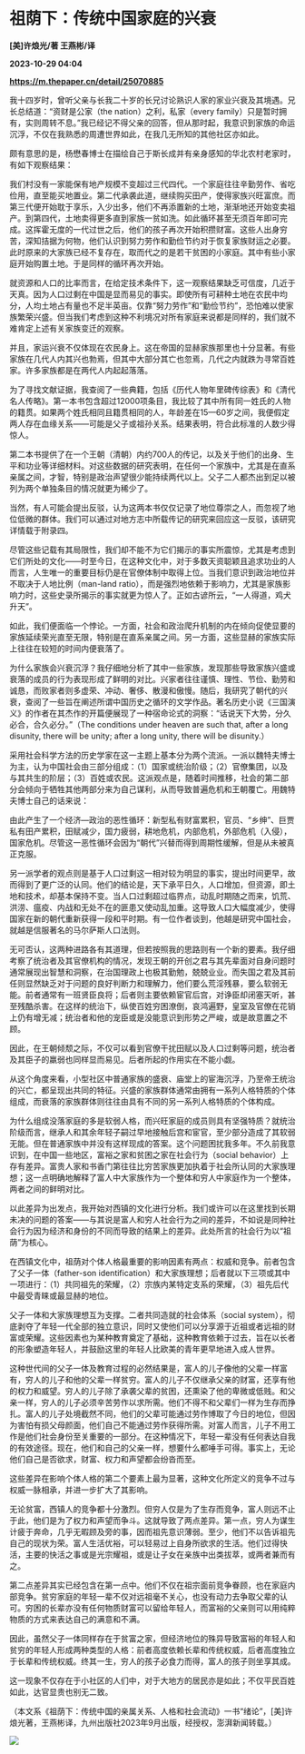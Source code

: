 # 祖荫下：传统中国家庭的兴衰
**[美]许烺光/著 王燕彬/译**

**2023-10-29 04:04**

**https://m.thepaper.cn/detail/25070885**

我十四岁时，曾听父亲与长我二十岁的长兄讨论熟识人家的家业兴衰及其境遇。兄长总结道：“资财是公家（the nation）之利，私家（every family）只是暂时拥有，实则周转不息。”我已经记不得父亲的回答，但从那时起，我意识到家族的命运沉浮，不仅在我熟悉的周遭世界如此，在我几无所知的其他社区亦如此。

颇有意思的是，杨懋春博士在描绘自己于斯长成并有亲身感知的华北农村老家时，有如下观察结果：

我们村没有一家能保有地产规模不变超过三代四代。一个家庭往往辛勤劳作、省吃俭用，直至能买地置业。第二代承袭此道，继续购买田产，使得家族兴旺富庶。而第三代便开始耽于享乐，入少出多，他们不再添置新的土地，渐渐地还开始变卖祖产。到第四代，土地卖得更多直到家族一贫如洗。如此循环甚至无须百年即可完成。这挥霍无度的一代过世之后，他们的孩子再次开始积攒财富。这些人出身穷苦，深知拮据为何物，他们认识到努力劳作和勤俭节约对于恢复家族财运之必要。此时原来的大家族已经不复存在，取而代之的是若干贫困的小家庭。其中有些小家庭开始购置土地。于是同样的循环再次开始。

就资源和人口的比率而言，在给定技术条件下，这一观察结果缺乏可信度，几近于天真。因为人口过剩在中国是显而易见的事实。即使所有可耕种土地在农民中均分，人均土地占有量也不足半英亩。仅靠“努力劳作”和“勤俭节约”，恐怕难以使家族繁荣兴盛。但当我们考虑到这种不利境况对所有家庭来说都是同样的，我们就不难肯定上述有关家族变迁的观察。

并且，家运兴衰不仅体现在农民身上。这在帝国的显赫家族那里也十分显著。有些家族在几代人内其兴也勃焉，但其中大部分其亡也忽焉，几代之内就跌为寻常百姓家。许多家族都是在两代人内起起落落。

为了寻找文献证据，我查阅了一些典籍，包括《历代人物年里碑传综表》和《清代名人传略》。第一本书包含超过12000项条目，我比较了其中所有同一姓氏的人物的籍贯。如果两个姓氏相同且籍贯相同的人，年龄差在15—60岁之间，我便假定两人存在血缘关系——可能是父子或祖孙关系。结果表明，符合此标准的人数少得惊人。

第二本书提供了在一个王朝（清朝）内约700人的传记，以及关于他们的出身、生平和功业等详细材料。对这些数据的研究表明，在任何一个家族中，尤其是在直系亲属之间，才智，特别是政治声望很少能持续两代以上。父子二人都杰出到足以被列为两个单独条目的情况就更为稀少了。

当然，有人可能会提出反驳，认为这两本书仅仅记录了地位尊崇之人，而忽视了地位低微的群体。我们可以通过对地方志中所载传记的研究来回应这一反驳，该研究详情载于附录四。

尽管这些记载有其局限性，我们却不能不为它们揭示的事实所震惊，尤其是考虑到它们所处的文化——时至今日，在这种文化中，对于多数天资聪颖且追求功业的人而言，人生唯一的重要目标仍是在官僚体制中取得上位。当我们意识到政治地位并不取决于人地比例（man-land ratio），而是强烈地依赖于影响力，尤其是家族影响力时，这些史录所揭示的事实就更为惊人了。正如古谚所云，“一人得道，鸡犬升天”。

如此，我们便面临一个悖论。一方面，社会和政治爬升机制的内在倾向促使显要的家族延续荣光直至无限，特别是在直系亲属之间。另一方面，这些显赫的家族实际上往往在较短的时间内便衰落了。

为什么家族会兴衰沉浮？我仔细地分析了其中一些家族，发现那些导致家族兴盛或衰落的成员的行为表现形成了鲜明的对比。兴家者往往谨慎、理性、节俭、勤劳和诚恳，而败家者则多虚荣、冲动、奢侈、散漫和傲慢。随后，我研究了朝代的兴衰，查阅了一些旨在阐述所谓中国历史之循环的文学作品。著名历史小说《三国演义》的作者在其杰作的开篇便展现了一种宿命论式的洞察：“话说天下大势，分久必合，合久必分。”（The conditions under heaven are such that, after a long disunity, there will be unity; after a long unity, there will be disunity.）

采用社会科学方法的历史学家在这一主题上基本分为两个流派。一派以魏特夫博士为主，认为中国社会由三部分组成：（1）国家或统治阶级；（2）官僚集团，以及与其共生的阶层；（3）百姓或农民。这派观点是，随着时间推移，社会的第二部分会倾向于牺牲其他两部分来为自己谋利，从而导致普遍危机和王朝覆亡。用魏特夫博士自己的话来说：

由此产生了一个经济—政治的恶性循环：新型私有财富累积，官员、“乡绅”、巨贾私有田产累积，田赋减少，国力疲弱，耕地危机，内部危机，外部危机（入侵），国家危机。尽管这一恶性循环会因为“朝代”兴替而得到周期性缓解，但是从未被真正克服。

另一派学者的观点则是基于人口过剩这一相对较为明显的事实，提出时间更早，故而得到了更广泛的认同。他们的结论是，天下承平日久，人口增加，但资源，即土地和技术，却基本保持不变。当人口过剩超过临界点，动乱时期随之而来，饥荒、洪涝、瘟疫、内战和无处不在的匪患又使动乱加重。这导致人口大幅度减少，使得国家在新的朝代重新获得一段和平时期。有一位作者谈到，他越是研究中国社会，就越是信服著名的马尔萨斯人口法则。

无可否认，这两种进路各有其道理，但若按照我的思路则有一个新的要素。我仔细考察了统治者及其官僚机构的情况，发现王朝的开创之君与其先辈面对自身问题时通常展现出智慧和洞察，在治国理政上也极其勤勉，兢兢业业。而失国之君及其前任则显然缺乏对于问题的良好判断力和理解力，他们要么荒淫残暴，要么软弱无能。前者通常有一班贤臣良将；后者则主要依赖宦官后宫，对诤臣却闭塞天听，甚至残酷杀害。在这样的统治下，纵使百姓穷困潦倒，哀鸿遍野，皇室及官僚在花销上仍有增无减；统治者和他的宠臣或是没能意识到形势之严峻，或是故意置之不顾。

因此，在王朝倾颓之际，不仅可以看到官僚干扰田赋以及人口过剩等问题，统治者及其臣子的羸弱也同样显而易见。后者所起的作用实在不能小觑。

从这个角度来看，小型社区中普通家族的盛衰、庙堂上的宦海沉浮，乃至帝王统治的兴亡，都呈现出共同的特征。兴盛的家族群体通常由拥有一系列人格特质的个体组成，而衰落的家族群体则往往由具有不同的另一系列人格特质的个体构成。

为什么组成没落家庭的多是软弱人格，而兴旺家庭的成员则具有坚强特质？就统治阶级而言，继承人和其余年轻子嗣过早地接触后宫和宦官，至少部分造成了其软弱无能。但在普通家族中并没有这样现成的答案。这个问题困扰我多年。不久前我意识到，在中国一些地区，富裕之家和贫困之家在社会行为（social behavior）上存有差异。富贵人家和书香门第往往比穷苦家族更加执着于社会所认同的大家族理想；这一点明确地解释了富人中大家族作为一个整体和穷人中家庭作为一个整体，两者之间的鲜明对比。

以此差异为出发点，我开始对西镇的文化进行分析。我们或许可以在这里找到长期未决的问题的答案——与其说是富人和穷人社会行为之间的差异，不如说是同种社会行为因为经济和身份的不同而导致的结果上的差异。此处所言的社会行为以“祖荫”为核心。

在西镇文化中，祖荫对个体人格最重要的影响因素有两点：权威和竞争。前者包含了父子一体（father-son identification）和大家族理想；后者就以下三项或其中一项进行：（1）共同祖先的荣耀，（2）宗族内某特定支系的荣耀，（3）祖先后代中最受青睐或最显赫的地位。

父子一体和大家族理想互为支撑。二者共同造就的社会体系（social system），彻底剥夺了年轻一代全部的独立意识，同时又使他们可以分享源于近祖或者远祖的财富或荣耀。这些因素也为某种教育奠定了基础，这种教育依赖于过去，旨在以长者的形象塑造年轻人，并鼓励这里的年轻人比欧美的青年更早地进入成人世界。

这种世代间的父子一体及教育过程的必然结果是，富人的儿子像他的父辈一样富有，穷人的儿子和他的父辈一样贫穷。富人的儿子不仅继承父亲的财富，还享有他的权力和威望。穷人的儿子除了承袭父辈的贫困，还熏染了他的卑微或低贱。和父亲一样，穷人的儿子必须辛苦劳作以求所需。他们不得不和父辈们一样为生存而挣扎。富人的儿子处境截然不同，他们的父辈可能通过劳作博取了今日的地位，但因为害怕有损父母颜面，他们自己不能通过劳作获得所需。对富人而言，儿子不用工作是他们社会身份至关重要的一部分。在这种情况下，年轻一辈没有任何表达自我的有效途径。现在，他们和自己的父亲一样，想要什么都唾手可得。事实上，无论他们自己是否欲求，财富、权力和声望都会纷沓而至。

这些差异在影响个体人格的第二个要素上最为显著，这种文化所定义的竞争不过与权威一脉相承，并进一步扩大了其影响。

无论贫富，西镇人的竞争都十分激烈。但穷人仅是为了生存而竞争，富人则远不止于此，他们是为了权力和声望而争斗。这就导致了两点差异。第一点，穷人为谋生计疲于奔命，几乎无暇顾及旁的事，因而祖先意识薄弱。至少，他们不以告诉祖先自己的现状为荣。富人生活优裕，可以轻易过上自身所欲求的生活。他们过得快活，主要的快活之事或是光宗耀祖，或是让子女在亲族中出类拔萃，或两者兼而有之。

第二点差异其实已经包含在第一点中。他们不仅在祖宗面前竞争眷顾，也在家庭内部竞争。贫穷家庭的年轻一辈不仅对远祖毫不关心，也没有动力去争取父辈的认可。穷困的长辈亦没有任何物质财富可以留给年轻人，而富裕的父亲则可以用纯粹物质的方式来表达自己的满意和不满。

因此，虽然父子一体同样存在于贫富之家，但经济地位的殊异导致富裕的年轻人和贫穷的年轻人形成两种类型的人格：前者高度依赖长辈和传统权威，后者高度独立于长辈和传统权威。终其一生，穷人的孩子必食力而得，富人的孩子则坐享其成。

这一现象不仅存在于小社区的人们中，对于大地方的居民亦是如此；不仅平民百姓如此，达官显贵也别无二致。

（本文系《祖荫下：传统中国的亲属关系、人格和社会流动》一书“绪论”，\[美\]许烺光著，王燕彬译，九州出版社2023年9月出版，经授权，澎湃新闻转载。）

![](https://imagecloud.thepaper.cn/thepaper/image/276/85/455.jpg)